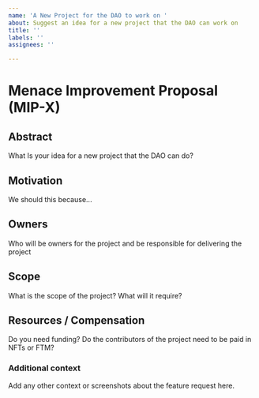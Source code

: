 ```yaml
---
name: 'A New Project for the DAO to work on '
about: Suggest an idea for a new project that the DAO can work on
title: ''
labels: ''
assignees: ''

---
```


# Menace Improvement Proposal (MIP-X)

## Abstract
What Is your idea for a new project that the DAO can do?

## Motivation
We should this because...

## Owners
Who will be owners for the project and be responsible for delivering the project

## Scope
What is the scope of the project? What will it require?

## Resources / Compensation
Do you need funding? Do the contributors of the project need to be paid in NFTs or FTM? 

### Additional context
Add any other context or screenshots about the feature request here.
